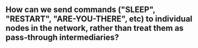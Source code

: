 ## How can we send commands ("SLEEP", "RESTART", "ARE-YOU-THERE", etc) to individual nodes in the network, rather than treat them as pass-through intermediaries?
